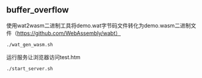 ## buffer_overflow
使用wat2wasm二进制工具将demo.wat字节码文件转化为demo.wasm二进制文件（https://github.com/WebAssembly/wabt）
```bash
./wat_gen_wasm.sh
```
运行服务让浏览器访问test.htm
```bash
./start_server.sh
```